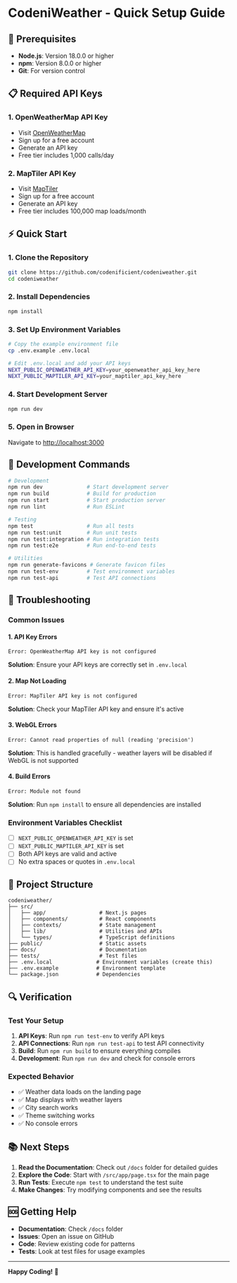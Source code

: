 # CodeniWeather - Quick Setup Guide

## 🚀 Prerequisites

- **Node.js**: Version 18.0.0 or higher
- **npm**: Version 8.0.0 or higher
- **Git**: For version control

## 📋 Required API Keys

### 1. OpenWeatherMap API Key

- Visit [OpenWeatherMap](https://openweathermap.org/api)
- Sign up for a free account
- Generate an API key
- Free tier includes 1,000 calls/day

### 2. MapTiler API Key

- Visit [MapTiler](https://www.maptiler.com/)
- Sign up for a free account
- Generate an API key
- Free tier includes 100,000 map loads/month

## ⚡ Quick Start

### 1. Clone the Repository

```bash
git clone https://github.com/codenificient/codeniweather.git
cd codeniweather
```

### 2. Install Dependencies

```bash
npm install
```

### 3. Set Up Environment Variables

```bash
# Copy the example environment file
cp .env.example .env.local

# Edit .env.local and add your API keys
NEXT_PUBLIC_OPENWEATHER_API_KEY=your_openweather_api_key_here
NEXT_PUBLIC_MAPTILER_API_KEY=your_maptiler_api_key_here
```

### 4. Start Development Server

```bash
npm run dev
```

### 5. Open in Browser

Navigate to [http://localhost:3000](http://localhost:3000)

## 🔧 Development Commands

```bash
# Development
npm run dev              # Start development server
npm run build            # Build for production
npm run start            # Start production server
npm run lint             # Run ESLint

# Testing
npm test                 # Run all tests
npm run test:unit        # Run unit tests
npm run test:integration # Run integration tests
npm run test:e2e         # Run end-to-end tests

# Utilities
npm run generate-favicons # Generate favicon files
npm run test-env         # Test environment variables
npm run test-api         # Test API connections
```

## 🐛 Troubleshooting

### Common Issues

#### 1. API Key Errors

```
Error: OpenWeatherMap API key is not configured
```

**Solution**: Ensure your API keys are correctly set in `.env.local`

#### 2. Map Not Loading

```
Error: MapTiler API key is not configured
```

**Solution**: Check your MapTiler API key and ensure it's active

#### 3. WebGL Errors

```
Error: Cannot read properties of null (reading 'precision')
```

**Solution**: This is handled gracefully - weather layers will be disabled if WebGL is not supported

#### 4. Build Errors

```
Error: Module not found
```

**Solution**: Run `npm install` to ensure all dependencies are installed

### Environment Variables Checklist

- [ ] `NEXT_PUBLIC_OPENWEATHER_API_KEY` is set
- [ ] `NEXT_PUBLIC_MAPTILER_API_KEY` is set
- [ ] Both API keys are valid and active
- [ ] No extra spaces or quotes in `.env.local`

## 📁 Project Structure

```
codeniweather/
├── src/
│   ├── app/                 # Next.js pages
│   ├── components/          # React components
│   ├── contexts/            # State management
│   ├── lib/                 # Utilities and APIs
│   └── types/               # TypeScript definitions
├── public/                  # Static assets
├── docs/                    # Documentation
├── tests/                   # Test files
├── .env.local              # Environment variables (create this)
├── .env.example            # Environment template
└── package.json            # Dependencies
```

## 🔍 Verification

### Test Your Setup

1. **API Keys**: Run `npm run test-env` to verify API keys
2. **API Connections**: Run `npm run test-api` to test API connectivity
3. **Build**: Run `npm run build` to ensure everything compiles
4. **Development**: Run `npm run dev` and check for console errors

### Expected Behavior

- ✅ Weather data loads on the landing page
- ✅ Map displays with weather layers
- ✅ City search works
- ✅ Theme switching works
- ✅ No console errors

## 📚 Next Steps

1. **Read the Documentation**: Check out `/docs` folder for detailed guides
2. **Explore the Code**: Start with `/src/app/page.tsx` for the main page
3. **Run Tests**: Execute `npm test` to understand the test suite
4. **Make Changes**: Try modifying components and see the results

## 🆘 Getting Help

- **Documentation**: Check `/docs` folder
- **Issues**: Open an issue on GitHub
- **Code**: Review existing code for patterns
- **Tests**: Look at test files for usage examples

---

**Happy Coding!** 🚀
